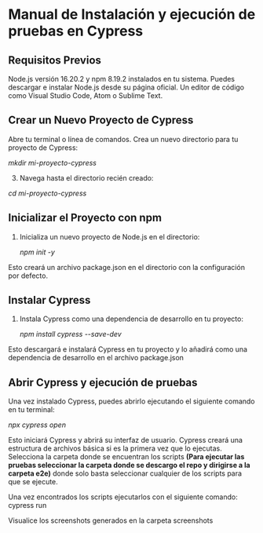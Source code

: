# Manual de Instalación y ejecución de pruebas en Cypress

## Requisitos Previos

Node.js versión 16.20.2 y npm 8.19.2 instalados en tu sistema. Puedes descargar e instalar Node.js desde su página oficial.
Un editor de código como Visual Studio Code, Atom o Sublime Text.

## Crear un Nuevo Proyecto de Cypress
 
Abre tu terminal o línea de comandos.
Crea un nuevo directorio para tu proyecto de Cypress:

_mkdir mi-proyecto-cypress_

 3. Navega hasta el directorio recién creado:
    
_cd mi-proyecto-cypress_

## Inicializar el Proyecto con npm

 1. Inicializa un nuevo proyecto de Node.js en el directorio:
    
    _npm init -y_
    
Esto creará un archivo package.json en el directorio con la configuración por defecto.

## Instalar Cypress

1. Instala Cypress como una dependencia de desarrollo en tu proyecto:
   
   _npm install cypress --save-dev_
   
Esto descargará e instalará Cypress en tu proyecto y lo añadirá como una dependencia de desarrollo en el archivo package.json

## Abrir Cypress y ejecución de pruebas

Una vez instalado Cypress, puedes abrirlo ejecutando el siguiente comando en tu terminal:

   _npx cypress open_
   
Esto iniciará Cypress y abrirá su interfaz de usuario. Cypress creará una estructura de archivos básica si es la primera vez que lo ejecutas.
Selecciona la carpeta donde se encuentran los scripts **(Para ejecutar las pruebas seleccionar la carpeta donde se descargo el repo y dirigirse a la carpeta e2e)** donde solo basta seleccionar cualquier de los scripts para que se ejecute.

Una vez encontrados los scripts ejecutarlos con el siguiente comando:
 cypress run

Visualice los screenshots generados en la carpeta screenshots 